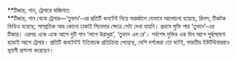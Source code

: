 **টিজার, গান, ট্রেলারে বাজিমাত  
**টিজার, গান থেকে ট্রেলার—‘তুফান’-এর প্রতিটি কনটেন্ট নিয়ে অন্তর্জালে যেভাবে আলোচনা হয়েছে, রিলস, টিকটক ভিডিও হয়েছে; সাম্প্রতিক আর কোনো ঢাকাই সিনেমার ক্ষেত্রে সেটা দেখা যায়নি। প্রথমে মুক্তি পায় ‘তুফান’-এর টিজার। এরপর একে একে আসে দুটি গান ‘লাগে উরাধুরা’, ‘তুফান এল রে’। সর্বশেষ মুক্তির এক দিন আগে পূর্বঘোষণা ছাড়াই আসে ট্রেলার। প্রতিটি কনটেন্টই ইতিবাচক প্রতিক্রিয়া পেয়েছে, দেশি দর্শকেরা তো বটেই, ভারতীয় ইউটিউবাররাও ভূয়সী প্রশংসা করেছেন।
